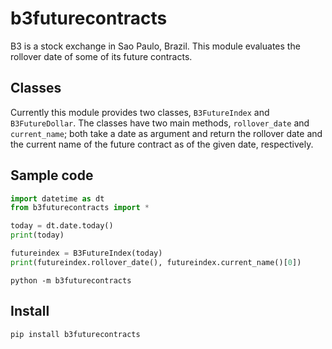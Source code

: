 # b3futurecontracts

B3 is a stock exchange in Sao Paulo, Brazil. This module evaluates the rollover date of some of its future contracts.

## Classes

Currently this module provides two classes, `B3FutureIndex` and `B3FutureDollar`. The classes have two main methods, `rollover_date` and `current_name`; both take a date as argument and return the rollover date and the current name of the future contract as of the given date, respectively.

## Sample code

```python
import datetime as dt
from b3futurecontracts import *

today = dt.date.today()
print(today)

futureindex = B3FutureIndex(today)
print(futureindex.rollover_date(), futureindex.current_name()[0])
```

```shell
python -m b3futurecontracts
```

## Install
```shell
pip install b3futurecontracts
```
